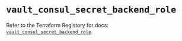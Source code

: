# `vault_consul_secret_backend_role`

Refer to the Terraform Registory for docs: [`vault_consul_secret_backend_role`](https://www.terraform.io/docs/providers/vault/r/consul_secret_backend_role).
